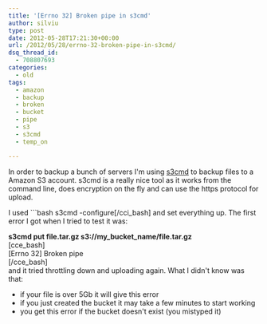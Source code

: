 ```yaml
---
title: '[Errno 32] Broken pipe in s3cmd'
author: silviu
type: post
date: 2012-05-28T17:21:30+00:00
url: /2012/05/28/errno-32-broken-pipe-in-s3cmd/
dsq_thread_id:
  - 708807693
categories:
  - old
tags:
  - amazon
  - backup
  - broken
  - bucket
  - pipe
  - s3
  - s3cmd
  - temp_on

---
```

In order to backup a bunch of servers I'm using <a href="http://s3tools.org/s3cmd" target="_blank" rel="noopener">s3cmd</a> to backup files to a Amazon S3 account. s3cmd is a really nice tool as it works from the command line, does encryption on the fly and can use the https protocol for upload.

I used  ```bash
s3cmd -configure[/cci\_bash] and set everything up. The first error I got when I tried to test it was:

**s3cmd put file.tar.gz s3://my\_bucket\_name/file.tar.gz**  
[cce_bash]  
[Errno 32] Broken pipe  
[/cce_bash]  
and it tried throttling down and uploading again. What I didn't know was that:

  * if your file is over 5Gb it will give this error
  * if you just created the bucket it may take a few minutes to start working
  * you get this error if the bucket doesn't exist (you mistyped it)